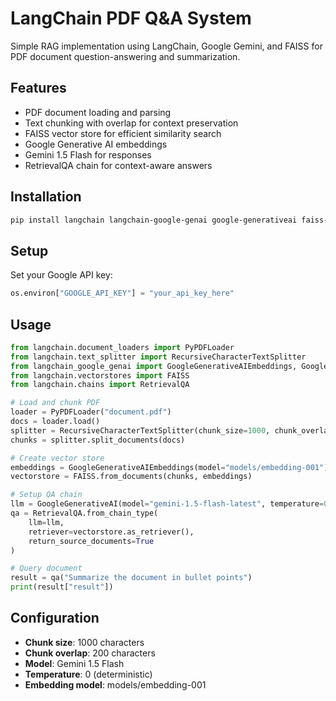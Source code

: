# LangChain PDF Q&A System

Simple RAG implementation using LangChain, Google Gemini, and FAISS for PDF document question-answering and summarization.

## Features

- PDF document loading and parsing
- Text chunking with overlap for context preservation
- FAISS vector store for efficient similarity search
- Google Generative AI embeddings
- Gemini 1.5 Flash for responses
- RetrievalQA chain for context-aware answers

## Installation

```bash
pip install langchain langchain-google-genai google-generativeai faiss-cpu pypdf
```

## Setup

Set your Google API key:
```python
os.environ["GOOGLE_API_KEY"] = "your_api_key_here"
```

## Usage

```python
from langchain.document_loaders import PyPDFLoader
from langchain.text_splitter import RecursiveCharacterTextSplitter
from langchain_google_genai import GoogleGenerativeAIEmbeddings, GoogleGenerativeAI
from langchain.vectorstores import FAISS
from langchain.chains import RetrievalQA

# Load and chunk PDF
loader = PyPDFLoader("document.pdf")
docs = loader.load()
splitter = RecursiveCharacterTextSplitter(chunk_size=1000, chunk_overlap=200)
chunks = splitter.split_documents(docs)

# Create vector store
embeddings = GoogleGenerativeAIEmbeddings(model="models/embedding-001")
vectorstore = FAISS.from_documents(chunks, embeddings)

# Setup QA chain
llm = GoogleGenerativeAI(model="gemini-1.5-flash-latest", temperature=0)
qa = RetrievalQA.from_chain_type(
    llm=llm,
    retriever=vectorstore.as_retriever(),
    return_source_documents=True
)

# Query document
result = qa("Summarize the document in bullet points")
print(result["result"])
```

## Configuration

- **Chunk size**: 1000 characters
- **Chunk overlap**: 200 characters
- **Model**: Gemini 1.5 Flash
- **Temperature**: 0 (deterministic)
- **Embedding model**: models/embedding-001
